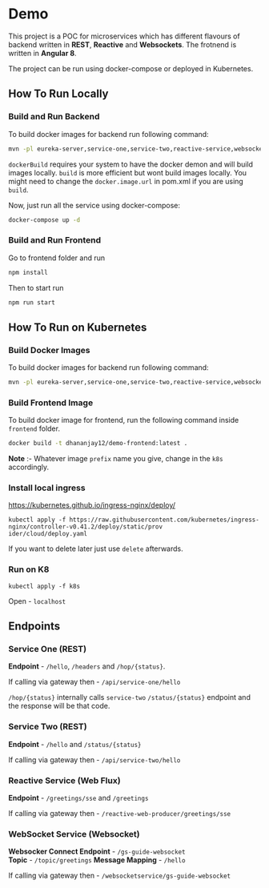 # Demo
This project is a POC for microservices which has different flavours of backend written in **REST**, **Reactive** and **Websockets**. The frotnend is written in **Angular 8**.

The project can be run using docker-compose or deployed in Kubernetes.

## How To Run Locally

### Build and Run Backend
To build docker images for backend run following command:
```sh
mvn -pl eureka-server,service-one,service-two,reactive-service,websocket-service,gateway  -Dmaven.test.skip=true package jib:dockerBuild
```

`dockerBuild` requires your system to have the docker demon and will build images locally. `build` is more efficient but wont build images locally.
 You might need to change the `docker.image.url` in pom.xml if you are using `build`.

Now, just run all the service using docker-compose:

```sh
docker-compose up -d
```

### Build and Run Frontend

Go to frontend folder and run 

```sh
npm install
```

Then to start run

```sh
npm run start
```

## How To Run on Kubernetes

### Build Docker Images

To build docker images for backend run following command:
```sh
mvn -pl eureka-server,service-one,service-two,reactive-service,websocket-service,gateway  -Dmaven.test.skip=true package jib:dockerBuild
```

### Build Frontend Image

To build docker image for frontend, run the following command inside `frontend` folder.
```sh
docker build -t dhananjay12/demo-frontend:latest .
```

**Note** :- Whatever image `prefix` name you give, change in the `k8s` accordingly.

### Install local ingress

https://kubernetes.github.io/ingress-nginx/deploy/

```
kubectl apply -f https://raw.githubusercontent.com/kubernetes/ingress-nginx/controller-v0.41.2/deploy/static/prov
ider/cloud/deploy.yaml
```
If you want to delete later just use `delete` afterwards.

### Run on K8

```
kubectl apply -f k8s
```

Open - `localhost`

## Endpoints

### Service One (REST)

**Endpoint** - `/hello`, `/headers` and `/hop/{status}`. 

If calling via gateway then - `/api/service-one/hello`

`/hop/{status}` internally calls `service-two` `/status/{status}` endpoint and the response will be that code.

### Service Two (REST)

**Endpoint** - `/hello` and `/status/{status}`

If calling via gateway then - `/api/service-two/hello`


### Reactive Service (Web Flux)

**Endpoint**  - `/greetings/sse`  and `/greetings`

If calling via gateway then - `/reactive-web-producer/greetings/sse`

### WebSocket Service  (Websocket)

**Websocker Connect Endpoint** - `/gs-guide-websocket`  
**Topic** - `/topic/greetings`
**Message Mapping** - `/hello`

If calling via gateway then - `/websocketservice/gs-guide-websocket`
